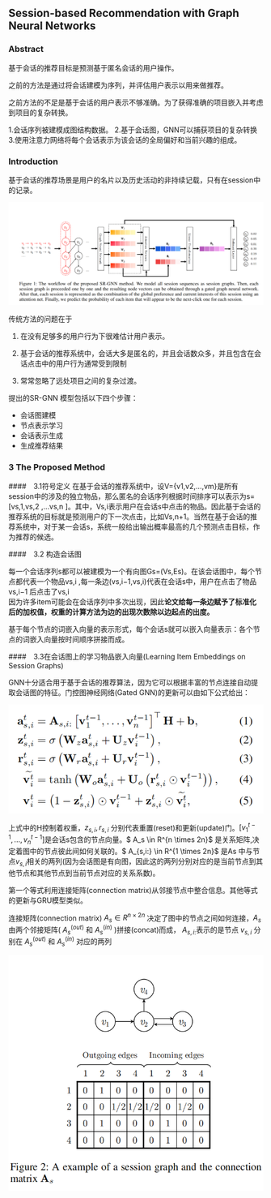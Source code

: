 ## Session-based Recommendation with Graph Neural Networks

### Abstract

基于会话的推荐目标是预测基于匿名会话的用户操作。

之前的方法是通过将会话建模为序列，并评估用户表示以用来做推荐。

之前方法的不足是基于会话的用户表示不够准确。为了获得准确的项目嵌入并考虑到项目的复杂转换。

1.会话序列被建模成图结构数据。
2.基于会话图，GNN可以捕获项目的复杂转换
3.使用注意力网络将每个会话表示为该会话的全局偏好和当前兴趣的组成。

### Introduction

基于会话的推荐场景是用户的名片以及历史活动的非持续记载，只有在session中的记录。

![](https://github.com/swallown1/NoteOfPaper/blob/master/AAAI/Session_based_Rec_GNN/images/f1.png)

传统方法的问题在于
1. 在没有足够多的用户行为下很难估计用户表示。

2. 基于会话的推荐系统中，会话大多是匿名的，并且会话数众多，并且包含在会话点击中的用户行为通常受到限制
3. 常常忽略了远处项目之间的复杂过渡。

提出的SR-GNN 模型包括以下四个步骤：

- 会话图建模
- 节点表示学习
- 会话表示生成
- 生成推荐结果


### 3 The Proposed Method

####　3.1符号定义
在基于会话的推荐系统中，设V={v1,v2,…,vm}是所有session中的涉及的独立物品，那么匿名的会话序列根据时间排序可以表示为s=[vs,1,vs,2 ,…vs,n ]。其中，Vs,i表示用户在会话s中点击的物品。因此基于会话的推荐系统的目标就是预测用户的下一次点击，比如Vs,n+1。当然在基于会话的推荐系统中，对于某一会话s，系统一般给出输出概率最高的几个预测点击目标，作为推荐的候选。

####　3.2 构造会话图

每一个会话序列s都可以被建模为一个有向图Gs=(Vs,Es)。在该会话图中，每个节点都代表一个物品vs,i ,每一条边(vs,i−1,vs,i)代表在会话s中，用户在点击了物品vs,i−1 后点击了vs,i 
​	
因为许多item可能会在会话序列中多次出现，因此**论文给每一条边赋予了标准化后的加权值，权重的计算方法为边的出现次数除以边起点的出度。**

基于每个节点的词嵌入向量的表示形式，每个会话s就可以嵌入向量表示：各个节点的词嵌入向量按时间顺序拼接而成。


####　3.3在会话图上的学习物品嵌入向量(Learning Item Embeddings on Session Graphs)

GNN十分适合用于基于会话的推荐算法，因为它可以根据丰富的节点连接自动提取会话图的特征。门控图神经网络(Gated GNN)的更新可以由如下公式给出：

![](https://github.com/swallown1/NoteOfPaper/blob/master/AAAI/Session_based_Rec_GNN/images/math15.png)

上式中的H控制着权重，$z_{s,i}, r_{s,i}$ 分别代表重置(reset)和更新(update)门。$[v_1^{t-1},...,v_n^{t-1}]$是会话s包含的节点向量。$ A_s \in R^{n \times 2n}$ 是关系矩阵,决定着图中的节点彼此间如何关联的。$ A_{s,i:} \in R^{1 \times 2n}$ 是As 中与节点$v_{s,i}$相关的两列(因为会话图是有向图，因此这的两列分别对应的是当前节点到其他节点和其他节点到当前节点对应的关系系数)。

第一个等式利用连接矩阵(connection matrix)从邻接节点中整合信息。其他等式的更新与GRU模型类似。

连接矩阵(connection matrix) $A_s \in R^{n \times 2n}$ 决定了图中的节点之间如何连接，$A_s$ 由两个邻接矩阵( $A_s^{(out)}$ 和 $A_s^{(in)}$ )拼接(concat)而成， $A_{s,i:}$表示的是节点 $v_{s,i}$ 分别在 $A_s^{(out)}$ 和 $A_s^{(in)}$ 对应的两列 

![](https://github.com/swallown1/NoteOfPaper/blob/master/AAAI/Session_based_Rec_GNN/images/f2.png)
